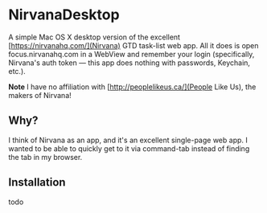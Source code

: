 NirvanaDesktop
==============

A simple Mac OS X desktop version of the excellent [https://nirvanahq.com/](Nirvana) GTD task-list web app. All it does is open focus.nirvanahq.com in a WebView and remember your login (specifically, Nirvana's auth token — this app does nothing with passwords, Keychain, etc.).

**Note** I have no affiliation with [http://peoplelikeus.ca/](People Like Us), the makers of Nirvana!

Why?
----

I think of Nirvana as an app, and it's an excellent single-page web app. I wanted to be able to quickly get to it via command-tab instead of finding the tab in my browser.

Installation
------------

todo
